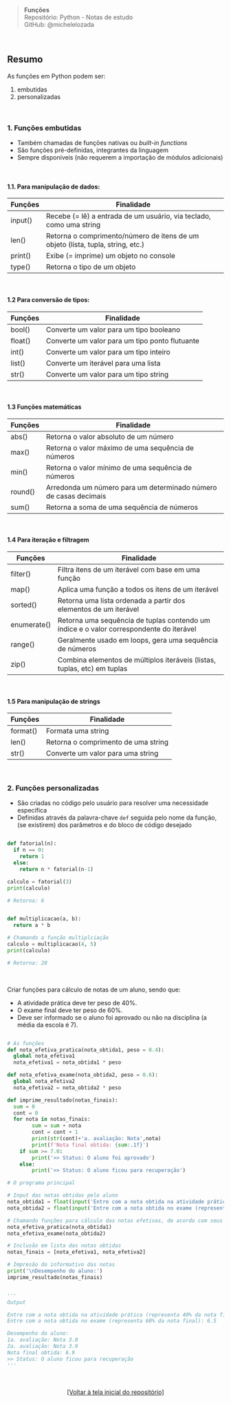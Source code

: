 > **Funções**  
> Repositório: Python - Notas de estudo     
> GitHub: @michelelozada
&nbsp;
     
&nbsp;  
## Resumo
As funções em Python podem ser:  
1. embutidas  
1. personalizadas  

&nbsp;  

### 1. Funções embutidas  
- Também chamadas de funções nativas ou *built-in functions*  
- São funções pré-definidas, integrantes da linguagem  
- Sempre disponíveis (não requerem a importação de módulos adicionais)  

&nbsp;  

#### 1.1. Para manipulação de dados:
Funções | Finalidade 
---     | ---
input() | Recebe (= lê) a entrada de um usuário, via teclado, como uma string
len() | Retorna o comprimento/número de itens de um objeto (lista, tupla, string, etc.)
print() | Exibe (= imprime) um objeto no console 
type() | Retorna o tipo de um objeto 

&nbsp;  

#### 1.2 Para conversão de tipos:
Funções | Finalidade 
---     | ---
bool() | Converte um valor para um tipo booleano
float() | Converte um valor para um tipo ponto flutuante
int() | Converte um valor para um tipo inteiro
list() | Converte um iterável para uma lista
str() | Converte um valor para um tipo string

&nbsp;  

#### 1.3 Funções matemáticas
Funções | Finalidade 
---     | ---
abs() | Retorna o valor absoluto de um número
max() | Retorna o valor máximo de uma sequência de números
min() | Retorna o valor mínimo de uma sequência de números
round() | Arredonda um número para um determinado número de casas decimais
sum() | Retorna a soma de uma sequência de números

&nbsp;  

#### 1.4 Para iteração e filtragem
Funções | Finalidade 
---     | ---
filter() | Filtra itens de um iterável com base em uma função
map() | Aplica uma função a todos os itens de um iterável
sorted() | Retorna uma lista ordenada a partir dos elementos de um iterável
enumerate() | Retorna  uma sequência de tuplas contendo um índice e o valor correspondente do iterável
range() | Geralmente usado em loops, gera uma sequência de números
zip() | Combina elementos de múltiplos iteráveis (listas, tuplas, etc) em tuplas

&nbsp;  

#### 1.5 Para manipulação de strings
Funções | Finalidade 
---     | ---
format() | Formata uma string
len() | Retorna o comprimento de uma string
str() | Converte um valor para uma string

&nbsp;  

### 2. Funções personalizadas 
- São criadas no código pelo usuário para resolver uma necessidade específica  
- Definidas através da palavra-chave `def` seguida pelo nome da função, (se existirem) dos parâmetros e do bloco de código desejado 

```py

def fatorial(n):
  if n == 0:
    return 1
  else:
    return n * fatorial(n-1)

calculo = fatorial(3)
print(calculo)

# Retorna: 6
```
```py

def multiplicacao(a, b):
  return a * b

# Chamando a função multiplciação
calculo = multiplicacao(4, 5)  
print(calculo)  

# Retorna: 20
```

&nbsp;  

Criar funções para cálculo de notas de um aluno, sendo que:  
- A atividade prática deve ter peso de 40%.  
- O exame final deve ter peso de 60%.  
- Deve ser informado se o aluno foi aprovado ou não na disciplina (a média da escola é 7).  

```py 

# As funções
def nota_efetiva_pratica(nota_obtida1, peso = 0.4):
  global nota_efetiva1
  nota_efetiva1 = nota_obtida1 * peso

def nota_efetiva_exame(nota_obtida2, peso = 0.6):
  global nota_efetiva2
  nota_efetiva2 = nota_obtida2 * peso

def imprime_resultado(notas_finais):
  sum = 0
  cont = 0
  for nota in notas_finais:
		sum = sum + nota
		cont = cont + 1
		print(str(cont)+'a. avaliação: Nota',nota)
		print(f'Nota final obtida: {sum:.1f}')
	if sum >= 7.0:
		print('>> Status: O aluno foi aprovado')
	else:
		print('>> Status: O aluno ficou para recuperação')

# O programa principal

# Input das notas obtidas pelo aluno
nota_obtida1 = float(input('Entre com a nota obtida na atividade prática (representa 40% da nota final): '))
nota_obtida2 = float(input('Entre com a nota obtida no exame (representa 60% da nota final): '))

# Chamando funções para cálculo das notas efetivas, de acordo com seus pesos
nota_efetiva_pratica(nota_obtida1)
nota_efetiva_exame(nota_obtida2)

# Inclusão em lista das notas obtidas
notas_finais = [nota_efetiva1, nota_efetiva2]

# Impresão do informativo das notas
print('\nDesempenho do aluno:')
imprime_resultado(notas_finais)


'''
Output 

Entre com a nota obtida na atividade prática (representa 40% da nota final): 7.5
Entre com a nota obtida no exame (representa 60% da nota final): 6.5

Desempenho do aluno:
1a. avaliação: Nota 3.0
2a. avaliação: Nota 3.9
Nota final obtida: 6.9
>> Status: O aluno ficou para recuperação
'''
```

&nbsp;

<div align="center">
<a href="https://github.com/michelelozada/Python-Study-Notes">[Voltar à tela inicial do repositório]</a>
</div>